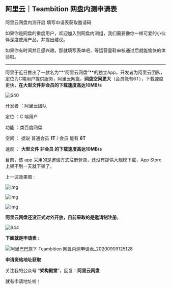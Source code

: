## 阿里云｜Teambition 网盘内测申请表

阿里云网盘内测开启 填写申请表获取邀请码

如果你是网盘的重度用户，欢迎加入到网盘内测组，我们需要像你一样可爱的小伙伴深度使用产品，并提出建议。

如果你有时间并且感兴趣，那就填写表单吧，等运营童鞋审核通过后就能愉快的体验啦。



------



阿里于近日推出了一款名为**“阿里云网盘”**的独立App，开发者为阿里云团队，定位为C端用户提供服务，阿里云网盘，**网盘空间更大**（会员能有6T），下载速度更快，**在大型文件非会员的下载速度高达10MB/s**

 

![640](https://gitee.com/fking86/images4typora/raw/master/imgs/20200909125429.png)



开发者 ：阿里云团队

定位 ：C 端用户

功能 ：类百度网盘

空间 ： 据说 普通会员 **1T** / 会员 能有 **6T** 

速度 ： **大型文件 非会员 的下载速度高达10MB/s**

目前，该 app 采用的是邀请方式注册登录，还没有提供大规模下载，App Store 上架不到一天就下架了。



上一波效果图 : 



![img](https://mmbiz.qpic.cn/mmbiz_jpg/9ptCsLpiaicQPKwiaS4e9Hg9EEWS4IyKUsAicIP53rlDexW9TI3kw8wWyRRkmLkzf9lj5sVRH0UMFCBYlsdVX3wx5Q/640?wx_fmt=jpeg)

![img](https://mmbiz.qpic.cn/mmbiz_jpg/9ptCsLpiaicQPKwiaS4e9Hg9EEWS4IyKUsAibT74Rg3cLZEXfHsNict3EJIxMC6c8rW2vcErArXF6vgqFicbUciat0pMQ/640?wx_fmt=jpeg)

![img](https://mmbiz.qpic.cn/mmbiz_jpg/9ptCsLpiaicQPKwiaS4e9Hg9EEWS4IyKUsAMx7q9vicxlKGNACx4BiacRrwRp5SgCUBLNTbb7ryQn5M0mfWXZGDdK6Q/640?wx_fmt=jpeg)



**阿里云网盘还没正式对外开放，目前采取的是邀请制注册**。

![644](https://gitee.com/fking86/images4typora/raw/master/imgs/20200909125936.png)



**下面就是申请表  :** 

![阿里巴巴旗下 Teambition 网盘内测申请表_20200909125128](https://gitee.com/fking86/images4typora/raw/master/imgs/20200909125837.png)

**申请资格地址获取**

关注我的公众号 “**架构殿堂**”，回复：**阿里云网盘**



就有申请地址啦！